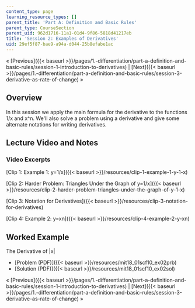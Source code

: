 ```yaml
---
content_type: page
learning_resource_types: []
parent_title: 'Part A: Definition and Basic Rules'
parent_type: CourseSection
parent_uid: 962d1716-11a1-01d4-9f86-5818d41217eb
title: 'Session 2: Examples of Derivatives'
uid: 29ef5f87-bae9-a94a-d044-25b8efabe1ac
---
```


« [Previous]({{< baseurl >}}/pages/1.-differentiation/part-a-definition-and-basic-rules/session-1-introduction-to-derivatives) | [Next]({{< baseurl >}}/pages/1.-differentiation/part-a-definition-and-basic-rules/session-3-derivative-as-rate-of-change) »

Overview
--------

In this session we apply the main formula for the derivative to the functions 1/x and x^n. We'll also solve a problem using a derivative and give some alternate notations for writing derivatives.

Lecture Video and Notes
-----------------------

### Video Excerpts

[Clip 1: Example 1: y=1/x]({{< baseurl >}}/resources/clip-1-example-1-y-1-x)

[Clip 2: Harder Problem: Triangles Under the Graph of y=1/x]({{< baseurl >}}/resources/clip-2-harder-problem-triangles-under-the-graph-of-y-1-x)

[Clip 3: Notation for Derivatives]({{< baseurl >}}/resources/clip-3-notation-for-derivatives)

[Clip 4: Example 2: y=xn]({{< baseurl >}}/resources/clip-4-example-2-y-xn)

Worked Example
--------------

The Derivative of |x|

*   [Problem (PDF)]({{< baseurl >}}/resources/mit18_01scf10_ex02prb)
*   [Solution (PDF)]({{< baseurl >}}/resources/mit18_01scf10_ex02sol)

« [Previous]({{< baseurl >}}/pages/1.-differentiation/part-a-definition-and-basic-rules/session-1-introduction-to-derivatives) | [Next]({{< baseurl >}}/pages/1.-differentiation/part-a-definition-and-basic-rules/session-3-derivative-as-rate-of-change) »